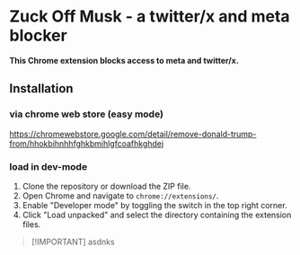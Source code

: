 # Zuck Off Musk - a twitter/x and meta blocker
**This Chrome extension blocks access to meta and twitter/x.**

## Installation
### via chrome web store (easy mode)
https://chromewebstore.google.com/detail/remove-donald-trump-from/hhokbihnhhfghkbmihlgfcoafhkghdej 

### load in dev-mode
1. Clone the repository or download the ZIP file.
2. Open Chrome and navigate to `chrome://extensions/`.
3. Enable "Developer mode" by toggling the switch in the top right corner.
4. Click "Load unpacked" and select the directory containing the extension files.

> [!IMPORTANT] asdnks